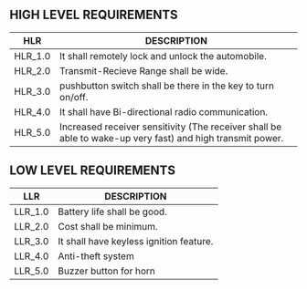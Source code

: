 ## HIGH LEVEL REQUIREMENTS
HLR     | DESCRIPTION
--------|-----------------------
HLR_1.0 |It shall remotely lock and unlock the automobile.
HLR_2.0 |Transmit-Recieve Range shall be wide.
HLR_3.0 |pushbutton switch shall be there in the key to turn on/off.
HLR_4.0 |It shall have Bi-directional radio communication.
HLR_5.0 |Increased receiver sensitivity (The receiver shall be able to wake-up very fast) and high transmit power.

   


## LOW LEVEL REQUIREMENTS
LLR     | DESCRIPTION
--------|-----------------------
LLR_1.0 |Battery life shall be good.
LLR_2.0 |Cost shall be minimum.
LLR_3.0 |It shall have keyless ignition feature.
LLR_4.0 |Anti-theft system
LLR_5.0 |Buzzer button for horn

